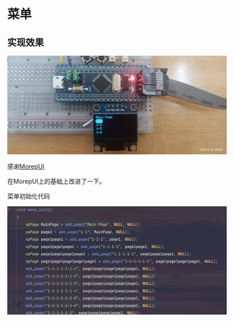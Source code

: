 # 菜单

## 实现效果

![](.\image\效果.jpg)

感谢[MorepUI](https://github.com/morepray/MorepUI/tree/main)

在MorepUI上的基础上改进了一下。

菜单初始化代码

![](.\image\初始化代码.png)